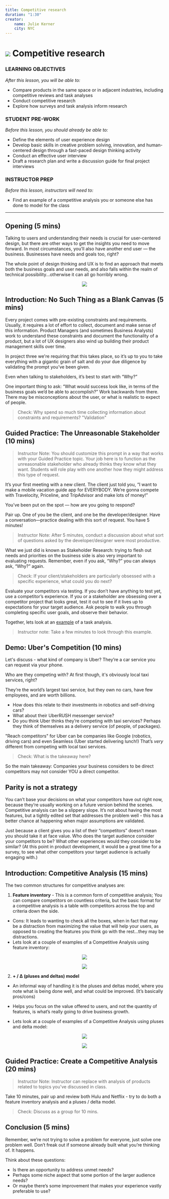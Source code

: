 ```yaml
---
title: Competitive research
duration: "1:30"
creator:
    name: Julie Kerner
    city: NYC
---
```


# ![](https://ga-dash.s3.amazonaws.com/production/assets/logo-9f88ae6c9c3871690e33280fcf557f33.png) Competitive research

### LEARNING OBJECTIVES
*After this lesson, you will be able to:*
- Compare products in the same space or in adjacent industries, including competitive reviews and task analyses
- Conduct competitive research
- Explore how surveys and task analysis inform research

### STUDENT PRE-WORK
*Before this lesson, you should already be able to:*
- Define the elements of user experience design
- Develop basic skills in creative problem solving, innovation, and human­-centered design through a fast-­paced design thinking activity
- Conduct an effective user interview
- Draft a research plan and write a discussion guide for final project interviews

### INSTRUCTOR PREP
*Before this lesson, instructors will need to:*
- Find an example of a competitive analysis you or someone else has done to model for the class

---

## Opening (5 mins)

Talking to users and understanding their needs is crucial for user­-centered design, but there are other ways to get the insights you need to move forward.  In most circumstances, you’ll also have another end user — the business. Businesses have needs and goals too, right?

The whole point of design thinking and UX is to find an approach that meets both the business goals and user needs, and also falls within the realm of technical possibility...otherwise it can all go horribly wrong.

<p align="center">
  <img src="https://i.imgur.com/egMxJk6.png">
</p>

## Introduction: No Such Thing as a Blank Canvas (5 mins)

Every project comes with pre­-existing constraints and requirements. Usually, it requires a lot of effort to collect, document and make sense of this information. Product Managers (and sometimes Business Analysts) work to understand these constraints and document the functionality of a product, but a lot of UX designers also wind up building their product management skills over time.

In project three we're requiring that this takes place, so it’s up to you to take everything with a gigantic grain of salt and do your due diligence by validating the prompt you’ve been given.

Even when talking to stakeholders, it’s best to start with “Why?”

One important thing to ask: “What would success look like, in terms of the business goals we’d be able to accomplish?” Work backwards from there. There may be misconceptions about the user, or what is realistic to expect of people.

> Check: Why spend so much time collecting information about constraints and requirements? "Validation"

## Guided Practice: The Unreasonable Stakeholder (10 mins)

> Instructor Note: You should customize this prompt in a way that works with your Guided Practice topic. Your job here is to function as the unreasonable stakeholder who already thinks they know what they want. Students will role play with one another how they might address this type of request.

It’s your first meeting with a new client. The client just told you, “I want to make a mobile vacation guide app for EVERYBODY. We’re gonna compete with Travelocity, Priceline, and TripAdvisor and make lots of money!”

You’ve been put on the spot — how are you going to respond?

Pair up. One of you be the client, and one be the developer/designer. Have a conversation—practice dealing with this sort of request. You have 5 minutes!

> Instructor Note: After 5 minutes, conduct a discussion about what sort of questions asked by the developer/designer were most productive.  

What we just did is known as Stakeholder Research: trying to flesh out needs and priorities on the business side is also very important to evaluating requests. Remember, even if you ask, “Why?” you can always ask, “Why?” again.

> Check: If your client/stakeholders are particularly obsessed with a specific experience, what could you do next?

Evaluate your competitors via testing. If you don’t have anything to test yet, use a competitor’s experience. If you or a stakeholder are obsessing over a competitor project that looks great, test it out to see if it lives up to expectations for your target audience. Ask people to walk you through completing specific user goals, and observe their behavior.

Together, lets look at an [example](assets/task-analysis-example.png) of a task analysis.

> Instructor note: Take a few minutes to look through this example.

## Demo: Uber's Competition (10 mins)

Let's discuss - what kind of company is Uber? They’re a car service you can request via your phone.

Who are they competing with? At first though, it's obviously local taxi services, right?

They’re the world’s largest taxi service, but they own no cars, have few employees, and are worth billions.

- How does this relate to their investments in robotics and self-­driving cars?
- What about their UberRUSH messenger service?
- Do you think Uber thinks they’re competing with taxi services? Perhaps they think of themselves as a delivery service (of people, of packages).

"Reach competitors" for Uber can be companies like Google (robotics, driving cars) and even Seamless (Uber started delivering lunch!) That’s _very_ different from competing with local taxi services.

> Check: What is the takeaway here?

So the main takeaway: Companies your business considers to be direct competitors may not consider YOU a direct competitor.

## Parity is not a strategy

You can’t base your decisions on what your competitors have out right now, because they’re usually working on a future version behind the scenes.  Competitive analysis can be a slippery slope. It’s not about having the most features, but a tightly edited set that addresses the problem well - this has a better chance at happening when major assumptions are validated.

Just because a client gives you a list of their “competitors” doesn’t mean you should take it at face value. Who does the target audience consider your competitors to be? What other experiences would they consider to be similar? (At this point in product development, it would be a great time for a survey, to see what other competitors your target audience is actually engaging with.)

## Introduction: Competitive Analysis (15 mins)

The two common structures for competitive analyses are:

1. **Feature inventory** - This is a common form of competitive analysis; You can compare competitors on countless criteria, but the basic format for a competitive analysis is a table with competitors across the top and criteria down the side.

  - Cons: It leads to wanting to check all the boxes, when in fact that may be a distraction from maximizing the value that will help your users, as opposed to creating the features you think go with the rest...they may be distractions.
  - Lets look at a couple of examples of a Competitive Analysis using feature inventory:

  <p align="center">
    <img src="https://i.imgur.com/pr6qK0e.png">
  </p>

  <p align="center">
    <img src="https://i.imgur.com/M8micxI.png">
  </p>

2. **+ / Δ (pluses and deltas) model**

  - An informal way of handling it is the pluses and deltas model, where you note what is being done well, and what could be improved. (It’s basically pros/cons)
  - Helps you focus on the value offered to users, and not the quantity of features, is what’s really going to drive business growth.

  - Lets look at a couple of examples of a Competitive Analysis using pluses and delta model:

  <p align="center">
    <img src="https://i.imgur.com/bIi8BSt.png">
  </p>

  <p align="center">
    <img src="https://i.imgur.com/Nm1eE7q.png">
  </p>


## Guided Practice: Create a Competitive Analysis (20 mins)

> Instructor Note: Instructor can replace with analysis of products related to topics you've discussed in class.

Take 10 minutes, pair up and review both Hulu and Netflix - try to do both a feature inventory analysis and a pluses / delta model.

> Check: Discuss as a group for 10 mins.


## Conclusion (5 mins)

Remember, we’re not trying to solve a problem for everyone, just solve one problem well. Don’t freak out if someone already built what you’re thinking of. It happens.

Think about these questions:

- Is there an opportunity to address unmet needs?
- Perhaps some niche aspect that some portion of the larger audience needs?
- Or maybe there’s some improvement that makes your experience vastly preferable to use?
